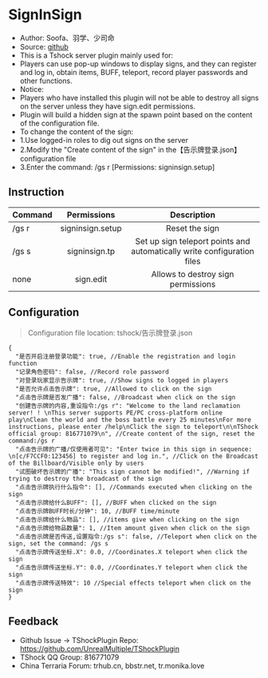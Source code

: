 # SignInSign

+ Author: Soofa、羽学、少司命
+ Source: [github](https://github.com/Soof4/SignInSign)  
+ This is a Tshock server plugin mainly used for:
+ Players can use pop-up windows to display signs, and they can register and log in, obtain items, BUFF, teleport, record player passwords and other functions.
+ Notice:
+ Players who have installed this plugin will not be able to destroy all signs on the server unless they have sign.edit permissions.
+ Plugin will build a hidden sign at the spawn point based on the content of the configuration file.
+ To change the content of the sign:
+ 1.Use logged-in roles to dig out signs on the server
+ 2.Modify the "Create content of the sign" in the【告示牌登录.json】configuration file
+ 3.Enter the command: /gs r [Permissions: signinsign.setup]

## Instruction

| Command    |        Permissions        |        Description         |
|-------|:----------------:|:-----------------:|
| /gs r | signinsign.setup |       Reset the sign       |
| /gs s |  signinsign.tp   | Set up sign teleport points and automatically write configuration files |
| none     |    sign.edit     |     Allows to destroy sign permissions     |

## Configuration
> Configuration file location: tshock/告示牌登录.json
```json5
{
  "是否开启注册登录功能": true, //Enable the registration and login function
  "记录角色密码": false, //Record role password
  "对登录玩家显示告示牌": true, //Show signs to logged in players
  "是否允许点击告示牌": true, //Allowed to click on the sign
  "点击告示牌是否发广播": false, //Broadcast when click on the sign
  "创建告示牌的内容,重设指令:/gs r": "Welcome to the land reclamation server! ! \nThis server supports PE/PC cross-platform online play\nClean the world and the boss battle every 25 minutes\nFor more instructions, please enter /help\nClick the sign to teleport\n\nTShock official group: 816771079\n", //Create content of the sign, reset the command:/gs r
  "点击告示牌的广播/仅使用者可见": "Enter twice in this sign in sequence: \n[c/F7CCF0:123456] to register and log in.", //Click on the Broadcast of the Billboard/Visible only by users
  "试图破坏告示牌的广播": "This sign cannot be modified!", //Warning if trying to destroy the broadcast of the sign
  "点击告示牌执行什么指令": [], //Commands executed when clicking on the sign
  "点击告示牌给什么BUFF": [], //BUFF when clicked on the sign
  "点击告示牌BUFF时长/分钟": 10, //BUFF time/minute
  "点击告示牌给什么物品": [], //items give when clicking on the sign
  "点击告示牌给物品数量": 1, //Item amount given when click on the sign
  "点击告示牌是否传送,设置指令:/gs s": false, //Teleport when click on the sign, set the command: /gs s
  "点击告示牌传送坐标.X": 0.0, //Coordinates.X teleport when click the sign
  "点击告示牌传送坐标.Y": 0.0, //Coordinates.Y teleport when click the sign
  "点击告示牌传送特效": 10 //Special effects teleport when click on the sign
}
```

## Feedback
- Github Issue -> TShockPlugin Repo: https://github.com/UnrealMultiple/TShockPlugin
- TShock QQ Group: 816771079
- China Terraria Forum: trhub.cn, bbstr.net, tr.monika.love
